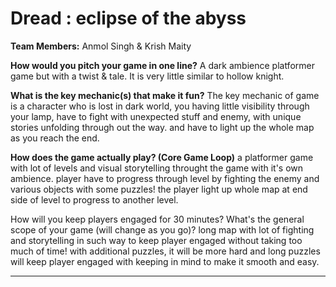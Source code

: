 # Dread : eclipse of the abyss

**Team Members:** Anmol Singh & Krish Maity

**How would you pitch your game in one line?** A dark ambience platformer game but with a twist & tale. It is very little similar 
to hollow knight.     

**What is the key mechanic(s) that make it fun?**
The key mechanic of game is a character who is lost in dark world, you having little visibility through your lamp, have to fight with
unexpected stuff and enemy, with unique stories unfolding through out the way. and have to light up the whole map as you reach the end.

**How does the game actually play? (Core Game Loop)**
a platformer game with lot of levels and visual storytelling throught the game with it's own ambience. player have to progress through level 
by fighting the enemy and various objects with some puzzles! the player light up whole map at end side of level to progress to another level. 

How will you keep players engaged for 30 minutes? What's the general scope of your game (will change as you go)?
long map with lot of fighting and storytelling in such way to keep player engaged without taking too much of time! with additional puzzles, it 
will be more hard and long puzzles will keep player engaged with keeping in mind to make it smooth and easy. 

---
